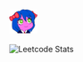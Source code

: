### ![](https://github.com/Alexander-Riabovol/Alexander-Riabovol/blob/main/smolgirb.png)
![Leetcode Stats](https://leetcard.jacoblin.cool/Alexander-Riabovol)

<!--
**Alexander-Riabovol/Alexander-Riabovol** is a ✨ _special_ ✨ repository because its `README.md` (this file) appears on your GitHub profile.

Here are some ideas to get you started:

- 🔭 I’m currently working on ...
- 🌱 I’m currently learning ...
- 👯 I’m looking to collaborate on ...
- 🤔 I’m looking for help with ...
- 💬 Ask me about ...
- 📫 How to reach me: ...
- 😄 Pronouns: ...
- ⚡ Fun fact: ...
-->
